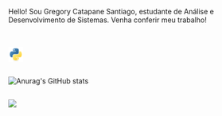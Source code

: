 Hello! Sou Gregory Catapane Santiago, estudante de Análise e Desenvolvimento de Sistemas. Venha conferir meu trabalho!
##

<div style="display: inline_block"><br>
  <img align="center" alt="Rafa-Python" height="30" width="30" src="https://raw.githubusercontent.com/devicons/devicon/master/icons/python/python-original.svg">
  
##
![Anurag's GitHub stats](https://github-readme-stats.vercel.app/api?username=osantiagoo02&show_icons=true&theme=transparent)

##
  <a href="https://www.linkedin.com/in/gregorycatapane/" target="_blank"><img src="https://img.shields.io/badge/-LinkedIn-%230077B5?style=for-the-badge&logo=linkedin&logoColor=white" target="_blank"></a> 
